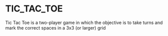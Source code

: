 # TIC_TAC_TOE
Tic Tac Toe is a two-player game in which the objective is to take turns and mark the correct spaces in a 3x3 (or larger) grid
